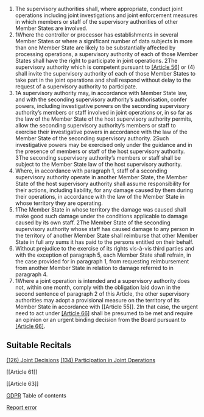 
1. The supervisory authorities shall, where appropriate, conduct joint operations including joint investigations and joint enforcement measures in which members or staff of the supervisory authorities of other Member States are involved.
2. 1Where the controller or processor has establishments in several Member States or where a significant number of data subjects in more than one Member State are likely to be substantially affected by processing operations, a supervisory authority of each of those Member States shall have the right to participate in joint operations. 2The supervisory authority which is competent pursuant to [[Article 56]](1) or (4) shall invite the supervisory authority of each of those Member States to take part in the joint operations and shall respond without delay to the request of a supervisory authority to participate.
3. 1A supervisory authority may, in accordance with Member State law, and with the seconding supervisory authority’s authorisation, confer powers, including investigative powers on the seconding supervisory authority’s members or staff involved in joint operations or, in so far as the law of the Member State of the host supervisory authority permits, allow the seconding supervisory authority’s members or staff to exercise their investigative powers in accordance with the law of the Member State of the seconding supervisory authority. 2Such investigative powers may be exercised only under the guidance and in the presence of members or staff of the host supervisory authority. 3The seconding supervisory authority’s members or staff shall be subject to the Member State law of the host supervisory authority.
4. Where, in accordance with paragraph 1, staff of a seconding supervisory authority operate in another Member State, the Member State of the host supervisory authority shall assume responsibility for their actions, including liability, for any damage caused by them during their operations, in accordance with the law of the Member State in whose territory they are operating.
5. 1The Member State in whose territory the damage was caused shall make good such damage under the conditions applicable to damage caused by its own staff. 2The Member State of the seconding supervisory authority whose staff has caused damage to any person in the territory of another Member State shall reimburse that other Member State in full any sums it has paid to the persons entitled on their behalf.
6. Without prejudice to the exercise of its rights vis-à-vis third parties and with the exception of paragraph 5, each Member State shall refrain, in the case provided for in paragraph 1, from requesting reimbursement from another Member State in relation to damage referred to in paragraph 4.
7. 1Where a joint operation is intended and a supervisory authority does not, within one month, comply with the obligation laid down in the second sentence of paragraph 2 of this Article, the other supervisory authorities may adopt a provisional measure on the territory of its Member State in accordance with [[Article 55]]. 2In that case, the urgent need to act under [[Article 66]](1) shall be presumed to be met and require an opinion or an urgent binding decision from the Board pursuant to [[Article 66]](2).



## Suitable Recitals



[(126) Joint Decisions](https://gdpr-info.eu/recitals/no-126/)
[(134) Participation in Joint Operations](https://gdpr-info.eu/recitals/no-134/)




[[Article 61]]


[[Article 63]]



[GDPR](https://gdpr-info.eu)
Table of contents


[Report error](https://gdpr-info.eu/gf/?TB_iframe=true&height=306 "Your message")

